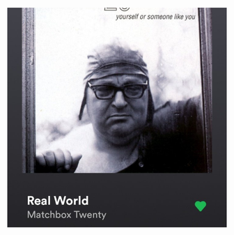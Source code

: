 ![+AIGeneratedStoryByDaveTheStoryAuthor](https://github.com/GitCasual/public/blob/master/EfVVft-WsAA5dDx.jpg)
